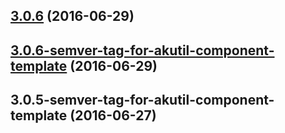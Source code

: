 <a name="3.0.6"></a>
## [3.0.6](https://aui-team-bot/https://bitbucket.org/atlassian/atlaskit-spike/compare/3.0.6-semver-tag-for-akutil-component-template...v3.0.6) (2016-06-29)



<a name="3.0.6-semver-tag-for-akutil-component-template"></a>
## [3.0.6-semver-tag-for-akutil-component-template](https://aui-team-bot/https://bitbucket.org/atlassian/atlaskit-spike/compare/3.0.5-semver-tag-for-akutil-component-template...3.0.6-semver-tag-for-akutil-component-template) (2016-06-29)



<a name="3.0.5-semver-tag-for-akutil-component-template"></a>
## 3.0.5-semver-tag-for-akutil-component-template (2016-06-27)



